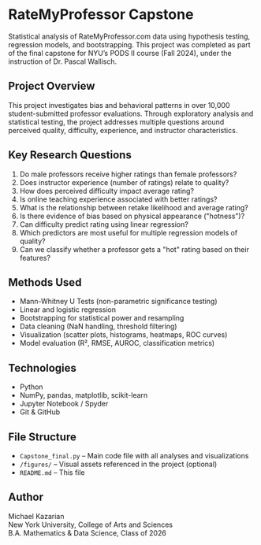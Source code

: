 # RateMyProfessor Capstone

Statistical analysis of RateMyProfessor.com data using hypothesis testing, regression models, and bootstrapping. This project was completed as part of the final capstone for NYU’s PODS II course (Fall 2024), under the instruction of Dr. Pascal Wallisch.

## Project Overview

This project investigates bias and behavioral patterns in over 10,000 student-submitted professor evaluations. Through exploratory analysis and statistical testing, the project addresses multiple questions around perceived quality, difficulty, experience, and instructor characteristics.

## Key Research Questions

1. Do male professors receive higher ratings than female professors?
2. Does instructor experience (number of ratings) relate to quality?
3. How does perceived difficulty impact average rating?
4. Is online teaching experience associated with better ratings?
5. What is the relationship between retake likelihood and average rating?
6. Is there evidence of bias based on physical appearance ("hotness")?
7. Can difficulty predict rating using linear regression?
8. Which predictors are most useful for multiple regression models of quality?
9. Can we classify whether a professor gets a "hot" rating based on their features?

## Methods Used

- Mann-Whitney U Tests (non-parametric significance testing)
- Linear and logistic regression
- Bootstrapping for statistical power and resampling
- Data cleaning (NaN handling, threshold filtering)
- Visualization (scatter plots, histograms, heatmaps, ROC curves)
- Model evaluation (R², RMSE, AUROC, classification metrics)

## Technologies

- Python
- NumPy, pandas, matplotlib, scikit-learn
- Jupyter Notebook / Spyder
- Git & GitHub

## File Structure

- `Capstone_final.py` – Main code file with all analyses and visualizations
- `/figures/` – Visual assets referenced in the project (optional)
- `README.md` – This file

## Author

Michael Kazarian  
New York University, College of Arts and Sciences  
B.A. Mathematics & Data Science, Class of 2026
